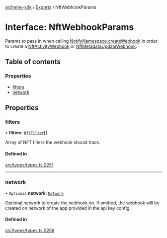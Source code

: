 [alchemy-sdk](../README.md) / [Exports](../modules.md) / NftWebhookParams

# Interface: NftWebhookParams

Params to pass in when calling [NotifyNamespace.createWebhook](../classes/NotifyNamespace.md#createwebhook) in order
to create a [NftActivityWebhook](NftActivityWebhook.md) or [NftMetadataUpdateWebhook](NftMetadataUpdateWebhook.md).

## Table of contents

### Properties

- [filters](NftWebhookParams.md#filters)
- [network](NftWebhookParams.md#network)

## Properties

### filters

• **filters**: [`NftFilter`](NftFilter.md)[]

Array of NFT filters the webhook should track.

#### Defined in

[src/types/types.ts:2251](https://github.com/alchemyplatform/alchemy-sdk-js/blob/5fad342/src/types/types.ts#L2251)

___

### network

• `Optional` **network**: [`Network`](../enums/Network.md)

Optional network to create the webhook on. If omitted, the webhook will be
created on network of the app provided in the api key config.

#### Defined in

[src/types/types.ts:2256](https://github.com/alchemyplatform/alchemy-sdk-js/blob/5fad342/src/types/types.ts#L2256)
